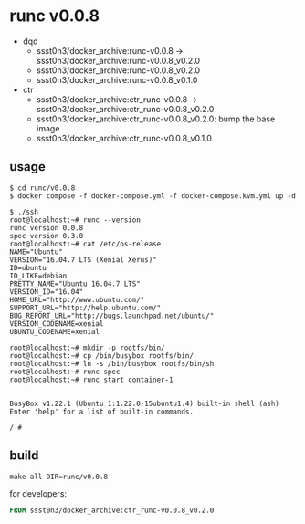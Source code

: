 # runc v0.0.8

* dqd
    * ssst0n3/docker_archive:runc-v0.0.8 -> ssst0n3/docker_archive:runc-v0.0.8_v0.2.0
    * ssst0n3/docker_archive:runc-v0.0.8_v0.2.0
    * ssst0n3/docker_archive:runc-v0.0.8_v0.1.0
* ctr
    * ssst0n3/docker_archive:ctr_runc-v0.0.8 -> ssst0n3/docker_archive:ctr_runc-v0.0.8_v0.2.0
    * ssst0n3/docker_archive:ctr_runc-v0.0.8_v0.2.0: bump the base image
    * ssst0n3/docker_archive:ctr_runc-v0.0.8_v0.1.0

## usage

```shell
$ cd runc/v0.0.8
$ docker compose -f docker-compose.yml -f docker-compose.kvm.yml up -d
```

```shell
$ ./ssh
root@localhost:~# runc --version
runc version 0.0.8
spec version 0.3.0
root@localhost:~# cat /etc/os-release 
NAME="Ubuntu"
VERSION="16.04.7 LTS (Xenial Xerus)"
ID=ubuntu
ID_LIKE=debian
PRETTY_NAME="Ubuntu 16.04.7 LTS"
VERSION_ID="16.04"
HOME_URL="http://www.ubuntu.com/"
SUPPORT_URL="http://help.ubuntu.com/"
BUG_REPORT_URL="http://bugs.launchpad.net/ubuntu/"
VERSION_CODENAME=xenial
UBUNTU_CODENAME=xenial
```

```shell
root@localhost:~# mkdir -p rootfs/bin/
root@localhost:~# cp /bin/busybox rootfs/bin/
root@localhost:~# ln -s /bin/busybox rootfs/bin/sh
root@localhost:~# runc spec
root@localhost:~# runc start container-1


BusyBox v1.22.1 (Ubuntu 1:1.22.0-15ubuntu1.4) built-in shell (ash)
Enter 'help' for a list of built-in commands.

/ # 
```

## build

```shell
make all DIR=runc/v0.0.8
```

for developers:

```dockerfile
FROM ssst0n3/docker_archive:ctr_runc-v0.0.8_v0.2.0
```
